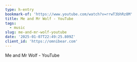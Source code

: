 ```yaml
---
type: h-entry
bookmark-of: 'https://www.youtube.com/watch?v=rrwT3bhRz8M'
title: Me and Mr Wolf - YouTube
tags:
  - music
slug: me-and-mr-wolf-youtube
date: '2025-01-07T22:49:25.809Z'
client_id: 'https://omnibear.com'
---
```

Me and Mr Wolf - YouTube
